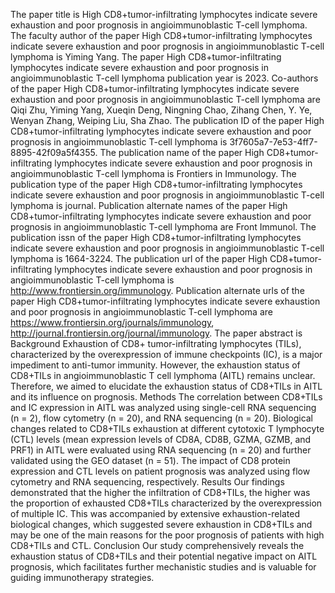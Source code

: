 The paper title is High CD8+tumor-infiltrating lymphocytes indicate severe exhaustion and poor prognosis in angioimmunoblastic T-cell lymphoma.
The faculty author of the paper High CD8+tumor-infiltrating lymphocytes indicate severe exhaustion and poor prognosis in angioimmunoblastic T-cell lymphoma is Yiming Yang.
The paper High CD8+tumor-infiltrating lymphocytes indicate severe exhaustion and poor prognosis in angioimmunoblastic T-cell lymphoma publication year is 2023.
Co-authors of the paper High CD8+tumor-infiltrating lymphocytes indicate severe exhaustion and poor prognosis in angioimmunoblastic T-cell lymphoma are Qiqi Zhu, Yiming Yang, Xueqin Deng, Ningning Chao, Zihang Chen, Y. Ye, Wenyan Zhang, Weiping Liu, Sha Zhao.
The publication ID of the paper High CD8+tumor-infiltrating lymphocytes indicate severe exhaustion and poor prognosis in angioimmunoblastic T-cell lymphoma is 3f7605a7-7e53-4ff7-8895-42f09a5f4355.
The publication name of the paper High CD8+tumor-infiltrating lymphocytes indicate severe exhaustion and poor prognosis in angioimmunoblastic T-cell lymphoma is Frontiers in Immunology.
The publication type of the paper High CD8+tumor-infiltrating lymphocytes indicate severe exhaustion and poor prognosis in angioimmunoblastic T-cell lymphoma is journal.
Publication alternate names of the paper High CD8+tumor-infiltrating lymphocytes indicate severe exhaustion and poor prognosis in angioimmunoblastic T-cell lymphoma are Front Immunol.
The publication issn of the paper High CD8+tumor-infiltrating lymphocytes indicate severe exhaustion and poor prognosis in angioimmunoblastic T-cell lymphoma is 1664-3224.
The publication url of the paper High CD8+tumor-infiltrating lymphocytes indicate severe exhaustion and poor prognosis in angioimmunoblastic T-cell lymphoma is http://www.frontiersin.org/immunology.
Publication alternate urls of the paper High CD8+tumor-infiltrating lymphocytes indicate severe exhaustion and poor prognosis in angioimmunoblastic T-cell lymphoma are https://www.frontiersin.org/journals/immunology, http://journal.frontiersin.org/journal/immunology.
The paper abstract is Background Exhaustion of CD8+ tumor-infiltrating lymphocytes (TILs), characterized by the overexpression of immune checkpoints (IC), is a major impediment to anti-tumor immunity. However, the exhaustion status of CD8+TILs in angioimmunoblastic T cell lymphoma (AITL) remains unclear. Therefore, we aimed to elucidate the exhaustion status of CD8+TILs in AITL and its influence on prognosis. Methods The correlation between CD8+TILs and IC expression in AITL was analyzed using single-cell RNA sequencing (n = 2), flow cytometry (n = 20), and RNA sequencing (n = 20). Biological changes related to CD8+TILs exhaustion at different cytotoxic T lymphocyte (CTL) levels (mean expression levels of CD8A, CD8B, GZMA, GZMB, and PRF1) in AITL were evaluated using RNA sequencing (n = 20) and further validated using the GEO dataset (n = 51). The impact of CD8 protein expression and CTL levels on patient prognosis was analyzed using flow cytometry and RNA sequencing, respectively. Results Our findings demonstrated that the higher the infiltration of CD8+TILs, the higher was the proportion of exhausted CD8+TILs characterized by the overexpression of multiple IC. This was accompanied by extensive exhaustion-related biological changes, which suggested severe exhaustion in CD8+TILs and may be one of the main reasons for the poor prognosis of patients with high CD8+TILs and CTL. Conclusion Our study comprehensively reveals the exhaustion status of CD8+TILs and their potential negative impact on AITL prognosis, which facilitates further mechanistic studies and is valuable for guiding immunotherapy strategies.

